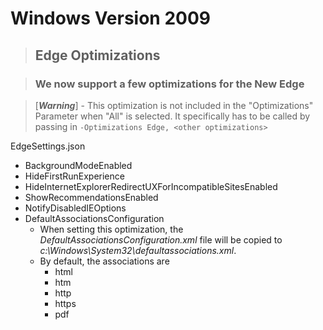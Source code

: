 # Windows Version 2009

>## Edge Optimizations

>### We now support a few optimizations for the New Edge

>[***Warning***] - This optimization is not included in the "Optimizations" Parameter when "All" is selected. It specifically has to be called by passing in `-Optimizations Edge, <other optimizations>`

EdgeSettings.json

- BackgroundModeEnabled
- HideFirstRunExperience
- HideInternetExplorerRedirectUXForIncompatibleSitesEnabled
- ShowRecommendationsEnabled
- NotifyDisabledIEOptions
- DefaultAssociationsConfiguration
  - When setting this optimization, the *DefaultAssociationsConfiguration.xml* file will be copied to *c:\Windows\System32\defaultassociations.xml*.
  - By default, the associations are
    - html
    - htm
    - http
    - https
    - pdf
